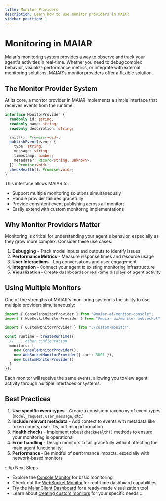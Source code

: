 ```yaml
---
title: Monitor Providers
description: Learn how to use monitor providers in MAIAR
sidebar_position: 1
---
```


# Monitoring in MAIAR

Maiar's monitoring system provides a way to observe and track your agent's activities in real-time. Whether you need to debug complex behavior, visualize performance metrics, or integrate with external monitoring solutions, MAIAR's monitor providers offer a flexible solution.

## The Monitor Provider System

At its core, a monitor provider in MAIAR implements a simple interface that receives events from the runtime:

```typescript
interface MonitorProvider {
  readonly id: string;
  readonly name: string;
  readonly description: string;

  init?(): Promise<void>;
  publishEvent(event: {
    type: string;
    message: string;
    timestamp: number;
    metadata?: Record<string, unknown>;
  }): Promise<void>;
  checkHealth(): Promise<void>;
}
```

This interface allows MAIAR to:

- Support multiple monitoring solutions simultaneously
- Handle provider failures gracefully
- Provide consistent event publishing across all monitors
- Easily extend with custom monitoring implementations

## Why Monitor Providers Matter

Monitoring is critical for understanding your agent's behavior, especially as they grow more complex. Consider these use cases:

1. **Debugging** - Track model inputs and outputs to identify issues
2. **Performance Metrics** - Measure response times and resource usage
3. **User Interactions** - Log conversations and user engagement
4. **Integration** - Connect your agent to existing monitoring infrastructure
5. **Visualization** - Create dashboards or real-time displays of agent activity

## Using Multiple Monitors

One of the strengths of MAIAR's monitoring system is the ability to use multiple providers simultaneously:

```typescript
import { ConsoleMonitorProvider } from "@maiar-ai/monitor-console";
import { WebSocketMonitorProvider } from "@maiar-ai/monitor-websocket";

import { CustomMonitorProvider } from "./custom-monitor";

const runtime = createRuntime({
  // ... other configuration
  monitors: [
    new ConsoleMonitorProvider(),
    new WebSocketMonitorProvider({ port: 3001 }),
    new CustomMonitorProvider()
  ]
});
```

Each monitor will receive the same events, allowing you to view agent activity through multiple interfaces or systems.

## Best Practices

1. **Use specific event types** - Create a consistent taxonomy of event types (`model_request`, `user_message`, etc.)
2. **Include relevant metadata** - Add context to events with metadata like token counts, user IDs, or timing information
3. **Health checks** - Implement robust `checkHealth()` methods to ensure your monitoring is operational
4. **Error handling** - Design monitors to fail gracefully without affecting the main agent functionality
5. **Performance** - Be mindful of performance impacts, especially with network-based monitors

:::tip Next Steps

- Explore the [Console Monitor](./console-monitor) for basic monitoring
- Check out the [WebSocket Monitor](./websocket-monitor) for real-time dashboard capabilities
- Try the [Maiar Client Dashboard](./maiar-client) for a ready-made visualization tool
- Learn about [creating custom monitors](./custom-monitors) for your specific needs
  :::
